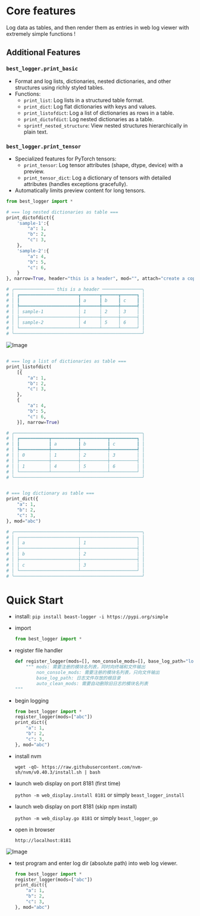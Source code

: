 # Core features

Log data as tables, and then render them as entries in web log viewer with extremely simple functions !

## Additional Features

### `best_logger.print_basic`
- Format and log lists, dictionaries, nested dictionaries, and other structures using richly styled tables.
- Functions:
  - `print_list`: Log lists in a structured table format.
  - `print_dict`: Log flat dictionaries with keys and values.
  - `print_listofdict`: Log a list of dictionaries as rows in a table.
  - `print_dictofdict`: Log nested dictionaries as a table.
  - `sprintf_nested_structure`: View nested structures hierarchically in plain text.

### `best_logger.print_tensor`
- Specialized features for PyTorch tensors:
  - `print_tensor`: Log tensor attributes (shape, dtype, device) with a preview.
  - `print_tensor_dict`: Log a dictionary of tensors with detailed attributes (handles exceptions gracefully).
- Automatically limits preview content for long tensors.

```python
from best_logger import *

# === log nested dictionaries as table ===
print_dictofdict({
    'sample-1':{
        "a": 1,
        "b": 2,
        "c": 3,
    },
    'sample-2':{
        "a": 4,
        "b": 5,
        "c": 6,
    }
}, narrow=True, header="this is a header", mod="", attach="create a copy button in web log viewer, when clicked, copy this message into clipboard")

# ╭─────────────── this is a header ───────────────╮
# │ ┏━━━━━━━━━━━━━━━━━━━━━━┳━━━━━━━┳━━━━━━┳━━━━━━┓ │
# │ ┃                      ┃ a     ┃ b    ┃ c    ┃ │
# │ ┡━━━━━━━━━━━━━━━━━━━━━━╇━━━━━━━╇━━━━━━╇━━━━━━┩ │
# │ │ sample-1             │ 1     │ 2    │ 3    │ │
# │ ├──────────────────────┼───────┼──────┼──────┤ │
# │ │ sample-2             │ 4     │ 5    │ 6    │ │
# │ └──────────────────────┴───────┴──────┴──────┘ │
# ╰────────────────────────────────────────────────╯
```

![Image](https://github.com/user-attachments/assets/92d1a14b-3c64-4c61-8be8-9ea4bbff2422)



```python

# === log a list of dictionaries as table ===
print_listofdict(
    [{
        "a": 1,
        "b": 2,
        "c": 3,
    },
    {
        "a": 4,
        "b": 5,
        "c": 6,
    }], narrow=True)

# ╭────────────────────────────────────────────────╮
# │ ┏━━━━━━━━━━━┳━━━━━━━━━━┳━━━━━━━━━━┳━━━━━━━━━━┓ │
# │ ┃           ┃ a        ┃ b        ┃ c        ┃ │
# │ ┡━━━━━━━━━━━╇━━━━━━━━━━╇━━━━━━━━━━╇━━━━━━━━━━┩ │
# │ │ 0         │ 1        │ 2        │ 3        │ │
# │ ├───────────┼──────────┼──────────┼──────────┤ │
# │ │ 1         │ 4        │ 5        │ 6        │ │
# │ └───────────┴──────────┴──────────┴──────────┘ │
# ╰────────────────────────────────────────────────╯
```


```python

# === log dictionary as table ===
print_dict({
    "a": 1,
    "b": 2,
    "c": 3,
}, mod="abc")

# ╭────────────────────────────────────────────────╮
# │ ┌──────────────────────┬─────────────────────┐ │
# │ │ a                    │ 1                   │ │
# │ ├──────────────────────┼─────────────────────┤ │
# │ │ b                    │ 2                   │ │
# │ ├──────────────────────┼─────────────────────┤ │
# │ │ c                    │ 3                   │ │
# │ └──────────────────────┴─────────────────────┘ │
# ╰────────────────────────────────────────────────╯

```

# Quick Start

- install: `pip install beast-logger -i https://pypi.org/simple`

- import
    ```python
    from best_logger import *
    ```
- register file handler
    ```python
    def register_logger(mods=[], non_console_mods=[], base_log_path="logs", auto_clean_mods=[]):
        """ mods: 需要注册的模块名列表，同时向终端和文件输出
            non_console_mods: 需要注册的模块名列表，只向文件输出
            base_log_path: 日志文件存放的根目录
            auto_clean_mods: 需要自动删除旧日志的模块名列表
    """
    ```
- begin logging
    ```python
    from best_logger import *
    register_logger(mods=["abc"])
    print_dict({
        "a": 1,
        "b": 2,
        "c": 3,
    }, mod="abc")
    ```

- install nvm

    `wget -qO- https://raw.githubusercontent.com/nvm-sh/nvm/v0.40.3/install.sh | bash`

- launch web display on port 8181 (first time)

    `python -m web_display.install 8181` or simply `beast_logger_install`

- launch web display on port 8181 (skip npm install)

    `python -m web_display.go 8181` or simply `beast_logger_go`

- open in browser

    `http://localhost:8181`

![Image](https://github.com/user-attachments/assets/5fa151d9-26e2-48ef-9565-ced714eb1617)

- test program and enter log dir (absolute path) into web log viewer.
    ```python
    from best_logger import *
    register_logger(mods=["abc"])
    print_dict({
        "a": 1,
        "b": 2,
        "c": 3,
    }, mod="abc")
    ```


<!--
# Upload to PyPI

rm -rf build
rm -rf dist
python setup.py sdist bdist_wheel
twine upload dist/*

pip install ssh://root@22.5.102.82/mnt/data_cpfs/fuqingxu/code_dev/BeyondAgent/third_party/best-logger/dist/beast_logger-0.0.12-py3-none-any.whl
pip install /mnt/data_cpfs/fuqingxu/code_dev/best-logger/dist/beast_logger-0.0.16-py3-none-any.whl

-->
